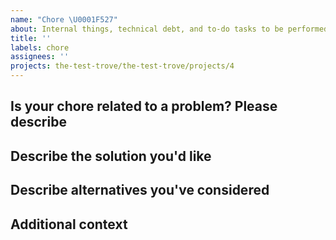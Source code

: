 ```yaml
---
name: "Chore \U0001F527"
about: Internal things, technical debt, and to-do tasks to be performed.
title: ''
labels: chore
assignees: ''
projects: the-test-trove/the-test-trove/projects/4
---
```


<!-- Separate suggestions for updates to configuration or build processes and libraries / Internal things, technical debt, and to-do tasks to be performed should be reported in separate issues.-->

## Is your chore related to a problem? Please describe

<!-- A clear and concise description of what the problem is.-->

## Describe the solution you'd like

<!-- A clear and concise description of what you want to happen. -->

## Describe alternatives you've considered

<!--A clear and concise description of any alternative solutions or features you've considered. -->

## Additional context

<!-- Add any other context or screenshots about the task here. -->
